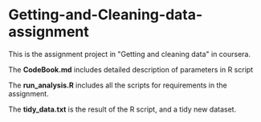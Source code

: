 # Getting-and-Cleaning-data-assignment
This is the assignment project in "Getting and cleaning data" in coursera.

The **CodeBook.md** includes detailed description of parameters in R script

The **run_analysis.R** includes all the scripts for requirements in the assignment.

The **tidy_data.txt** is the result of the R script, and a tidy new dataset.
